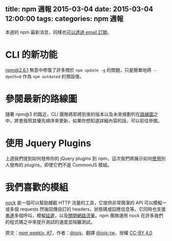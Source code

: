 title: npm 週報 2015-03-04
date: 2015-03-04 12:00:00
tags:
categories: npm 週報
---

本週的 npm 最新消息，同樣也[可以透過 email 訂閱](https://www.npmjs.com/npm-weekly)。

# CLI 的新功能
npm@2.6.1 無意中修復了許多關於 `npm update -g` 的問題，只是簡單地將 `--dpeth=0` 作為 `npm outdated` 的預設值。

# 參閱最新的路線圖

隨著 npm@3 的臨近，CLI 團隊將即將到來的版本以及未來規劃列在[路線圖](https://github.com/npm/npm/wiki/Roadmap)之中，將會按照其優先順序來更新，如果你想知道詳細內容的話，可以前往參閱。

# 使用 Jquery Plugins

上週我們提到如何發佈你的 jQuery plugins 到 npm，這次我們將展示如何[使用](http://blog.npmjs.org/post/112064849860/using-jquery-plugins-with-npm)別人發佈的 plugins，即使它們不是 CommonJS 模組。

# 我們喜歡的模組

[nock](https://www.npmjs.com/package/nock) 是一個可以幫助攔截 HTTP 流量的工具，它提供非常簡潔的 API 可以模擬一或多個  requests 然後回傳自訂的 headers，狀態碼或回應信息等。它同時也支援[串連](https://www.npmjs.com/package/nock#chaining)多個呼叫，模擬[延遲](https://www.npmjs.com/package/nock#delay-the-response)，以及[關閉網路流量](https://www.npmjs.com/package/nock#enabledisable-real-http-request)。npm 團隊運用 nock 在許多我們的程式碼之中來提升測試的速度並隔離測試。

原文：[npm weekly, #7](http://blog.npmjs.org/post/112610795275/npm-weekly-7)，作者：[@iojs](https://medium.com/@iojs)，翻譯 [@iojs-tw](https://github.com/iojs/iojs-tw)，授權 [CC-BY 4.0](https://creativecommons.org/licenses/by/4.0/deed.zh_TW)
